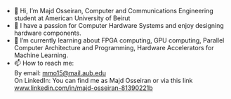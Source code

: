 - 👋 Hi, I’m Majd Osseiran, Computer and Communications Engineering student at American University of Beirut
- 👀 I have a passion for Computer Hardware Systems and enjoy designing hardware components.
- 🌱 I’m currently learning about FPGA computing, GPU computing, Parallel Computer Architecture and Programming, Hardware Accelerators for Machine Learning.
- 📫 How to reach me:  
By email: mmo15@mail.aub.edu  
On LinkedIn: You can find me as Majd Osseiran or via this link www.linkedin.com/in/majd-osseiran-81390221b

<!---
majdoss/majdoss is a ✨ special ✨ repository because its `README.md` (this file) appears on your GitHub profile.
You can click the Preview link to take a look at your changes.
--->
